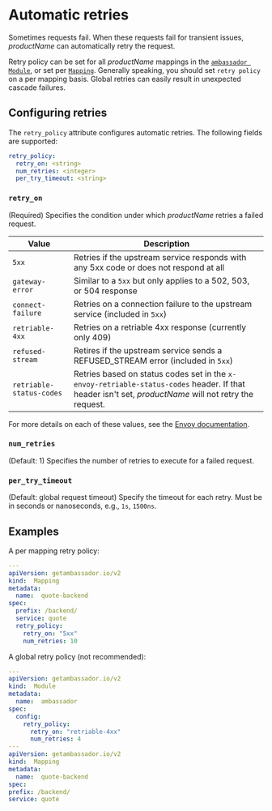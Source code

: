 # Automatic retries

Sometimes requests fail. When these requests fail for transient issues, $productName$ can automatically retry the request.

Retry policy can be set for all $productName$ mappings in the [`ambassador Module`](../../running/ambassador), or set per [`Mapping`](../mappings#configuring-mappings). Generally speaking, you should set `retry policy` on a per mapping basis. Global retries can easily result in unexpected cascade failures.

## Configuring retries

The `retry_policy` attribute configures automatic retries. The following fields are supported:

```yaml
retry_policy:
  retry_on: <string>
  num_retries: <integer>
  per_try_timeout: <string>
```

### `retry_on`

(Required) Specifies the condition under which $productName$ retries a failed request.

| Value | Description |
| --- | --- |
|`5xx`| Retries if the upstream service responds with any 5xx code or does not respond at all 
|`gateway-error`| Similar to a `5xx` but only applies to a 502, 503, or 504 response
|`connect-failure`| Retries on a connection failure to the upstream service (included in `5xx`)
|`retriable-4xx`| Retries on a retriable 4xx response (currently only 409)
|`refused-stream`| Retires if the upstream service sends a REFUSED_STREAM error (included in `5xx`)
|`retriable-status-codes`| Retries based on status codes set in the `x-envoy-retriable-status-codes` header. If that header isn't set, $productName$ will not retry the request.

 For more details on each of these values, see the [Envoy documentation](https://www.envoyproxy.io/docs/envoy/v1.9.0/configuration/http_filters/router_filter#x-envoy-retry-on).

### `num_retries`

(Default: 1) Specifies the number of retries to execute for a failed request.

### `per_try_timeout`

(Default: global request timeout) Specify the timeout for each retry. Must be in seconds or nanoseconds, e.g., `1s`, `1500ns`.

## Examples

A per mapping retry policy:

```yaml
---
apiVersion: getambassador.io/v2
kind:  Mapping
metadata:
  name:  quote-backend
spec:
  prefix: /backend/
  service: quote
  retry_policy:
    retry_on: "5xx"
    num_retries: 10
```

A global retry policy (not recommended):

```yaml
---
apiVersion: getambassador.io/v2
kind:  Module
metadata:
  name:  ambassador
spec:
  config:
    retry_policy:
      retry_on: "retriable-4xx"
      num_retries: 4
---
apiVersion: getambassador.io/v2
kind:  Mapping
metadata:
  name:  quote-backend
spec:
prefix: /backend/
service: quote
```
